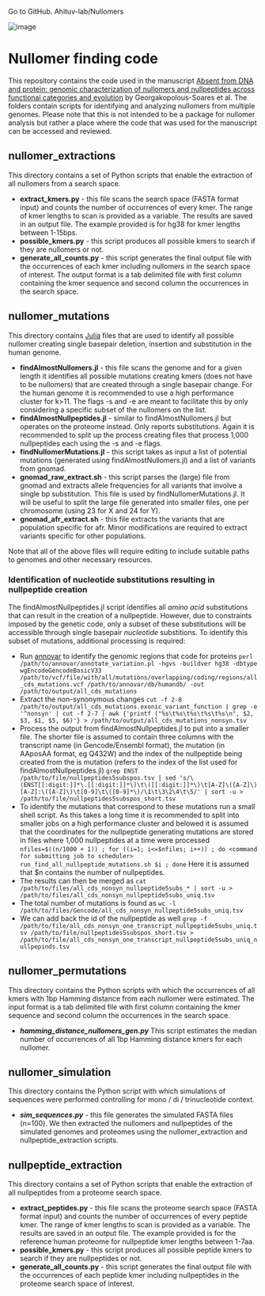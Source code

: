 
Go to GitHub.
Ahituv-lab/Nullomers

![image](https://user-images.githubusercontent.com/55643546/127638251-26bac8fe-3b40-4751-bc67-1192fe07bbb0.png)

# Nullomer finding code

This repository contains the code used in the manuscript [Absent from DNA and protein: genomic characterization of nullomers and nullpeptides across functional categories and evolution](https://www.biorxiv.org/content/10.1101/2020.03.02.972422v1) by Georgakopolous-Soares et al. The folders contain scripts for identifying and analyzing nullomers from multiple genomes. Please note that this is not intended to be a package for nullomer analysis but rather a place where the code that was used for the manuscript can be accessed and reviewed.

## nullomer_extractions
This directory contains a set of Python scripts that enable the extraction of all nullomers from a search space.
* **extract_kmers.py** - this file scans the search space (FASTA format input) and counts the number of occurrences of every kmer. The range of kmer lengths to scan is provided as a variable. The results are saved in an output file. The example provided is for hg38 for kmer lengths between 1-15bps.
* **possible_kmers.py** - this script produces all possible kmers to search if they are nullomers or not.
* **generate_all_counts.py** - this script generates the final output file with the occurrences of each kmer including nullomers in the search space of interest. The output format is a tab delimited file with first column containing the kmer sequence and second column the occurrences in the search space.

## nullomer_mutations

This directory contains [Julia](https://docs.julialang.org/en/v1/) files that are used to identify all possible nullomer creating single basepair deletion, insertion and substitution in the human genome.

* **findAlmostNullomers.jl** - this file scans the genome and for a given length it identifies all possible mutations creating kmers (does not have to be nullomers) that are created through a single basepair change. For the human genome it is recommended to use a high performance cluster for k>11. The flags -s and -e are meant to facilitate this by only considering a specific subset of the nullomers on the list.
* **findAlmostNullpeptides.jl** - similar to findAlmostNullomers.jl but operates on the proteome instead. Only reports substitutions. Again it is recommended to split up the process creating files that process 1,000 nullpeptides each using the -s and -e flags.
* **findNullomerMutations.jl** - this script takes as input a list of potential mutations (generated using findAlmostNullomers.jl) and a list of variants from gnomad.
* **gnomad_raw_extract.sh** - this script parses the (large) file from gnomad and extracts allele frequencies for all variants that involve a single bp substitution. This file is used by findNullomerMutations.jl. It will be useful to split the large file generated into smaller files, one per chromosome (using 23 for X and 24 for Y).
* **gnomad_afr_extract.sh** - this file extracts the variants that are population specific for afr. Minor modifications are required to extract variants specific for other populations.

Note that all of the above files will require editing to include suitable paths to genomes and other necessary resources.

### Identification of nucleotide substitutions resulting in nullpeptide creation

The findAlmostNullpeptides.jl script identifies all _amino acid_ substitutions that can result in the creation of a nullpeptide. However, due to constraints imposed by the genetic code, only a subset of these substitutions will be accessible through single basepair _nucleotide_ substitions. To identify this subset of mutations, additional processing is required:

* Run [annovar](https://doc-openbio.readthedocs.io/projects/annovar/en/latest/) to identify the genomic regions that code for proteins
`perl /path/to/annovar/annotate_variation.pl -hgvs -buildver hg38 -dbtype wgEncodeGencodeBasicV33 /path/to/vcf/file/with/all/mutations/overlapping/coding/regions/all_cds_mutations.vcf /path/to/annovar/db/humandb/ -out /path/to/output/all_cds_mutations`
* Extract the non-synonymous changes `cut -f 2-8 /path/to/output/all_cds_mutations.exonic_variant_function | grep -e '^nonsyn' | cut -f 2-7 | awk {'printf ("%s\t%s\t%s\t%s\t%s\n", $2, $3, $1, $5, $6)'} > /path/to/output/all_cds_mutations_nonsyn.tsv`
* Process the output from findAlmostNullpeptides.jl to put into a smaller file. The shorter file is assumed to contain three columns with the transcript name (in Gencode/Ensembl format), the mutation (in AAposAA format, eg Q432W) and the index of the nullpeptide being created from the is mutation (refers to the index of the list used for findAlmostNullpeptides.jl) `grep ENST /path/to/file/nullpeptides5subspos.tsv | sed 's/\(ENST[[:digit:]]*\.[[:digit:]]*\)\t\([[:digit:]]*\)\t[A-Z]\([A-Z]\)[A-Z]:\([A-Z]\)\t[0-9]\t\([0-9]*\)/\1\t\3\2\4\t\5/' | sort -u > /path/to/file/nullpeptides5subspos_short.tsv`
* To identify the mutations that correspond to these mutations run a small shell script. As this takes a long time it is recommended to split into smaller jobs on a high performance cluster and belowed it is assumed that the coordinates for the nullpeptide generating mutations are stored in files where 1,000 nullpeptides at a time were processed `nfiles=$((n/1000 + 1)) ; for ((i=1; i<=$nfiles; i++)) ; do <command for submitting job to scheduler> run_find_all_nullpeptide_mutations.sh $i ; done` Here it is assumed that $n contains the number of nullpeptides.
* The results can then be merged as `cat /path/to/files/all_cds_nonsyn_nullpeptide5subs_* | sort -u > /path/to/files/all_cds_nonsyn_nullpeptide5subs_uniq.tsv`
* The total number of mutations is found as `wc -l /path/to/files/Gencode/all_cds_nonsyn_nullpeptide5subs_uniq.tsv`
* We can add back the id of the nullpeptide as well `grep -f /path/to/file/all_cds_nonsyn_one_transcript_nullpeptide5subs_uniq.tsv /path/to/file/nullpeptides5subspos_short.tsv > /path/to/file/all_cds_nonsyn_one_transcript_nullpeptide5subs_uniq_nullpepinds.tsv`

## nullomer_permutations
This directory contains the Python scripts with which the occurrences of all kmers with 1bp Hamming distance from each nullomer were estimated.
The input format is a tab delimited file with first column containing the kmer sequence and second column the occurrences in the search space.
* ***hamming_distance_nullomers_gen.py*** This script estimates the median number of occurrences of all 1bp Hamming distance kmers for each nullomer.

## nullomer_simulation
This directory contains the Python script with which simulations of sequences were performed controlling for mono / di / trinucleotide context.
* ***sim_sequences.py*** - this file generates the simulated FASTA files (n=100). We then extracted the nullomers and nullpeptides of the simulated genomes and proteomes using the nullomer_extraction and nullpeptide_extraction scripts.

## nullpeptide_extraction
This directory contains a set of Python scripts that enable the extraction of all nullpeptides from a proteome search space.
* **extract_peptides.py** - this file scans the proteome search space (FASTA format input) and counts the number of occurrences of every peptide kmer. The range of kmer lengths to scan is provided as a variable. The results are saved in an output file. The example provided is for the reference human proteome for nullpeptide kmer lengths between 1-7aa.
* **possible_kmers.py** - this script produces all possible peptide kmers to search if they are nullpeptides or not.
* **generate_all_counts.py** - this script generates the final output file with the occurrences of each peptide kmer including nullpeptides in the proteome search space of interest.
